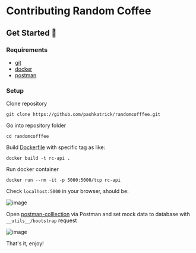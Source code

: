 # Contributing Random Coffee 

## Get Started 🚀

### Requirements

 - [git](https://git-scm.com/downloads)
 - [docker](https://docs.docker.com/get-docker/)
 - [postman](https://www.postman.com/downloads/)

### Setup

Clone  repository
```
git clone https://github.com/pashkatrick/randomcofffee.git
```

Go into repository folder
```
cd randomcofffee
```

Build [Dockerfile](/Dockerfile) with specific tag as like:
```
docker build -t rc-api .
```

Run docker container
```
docker run --rm -it -p 5000:5000/tcp rc-api
```

Check ```localhost:5000``` in your browser, should be:   

![image](https://user-images.githubusercontent.com/8003175/153649879-993e1f36-366c-47ac-a052-c47417d7f915.png)

Open [postman-colllection](/postman-collection.json) via Postman and set mock data to database with ```__utils__/bootstrap``` request

![image](https://user-images.githubusercontent.com/8003175/153650107-9519368d-82ca-4dcf-8243-d81ef5d44c5b.png)

That's it, enjoy!
